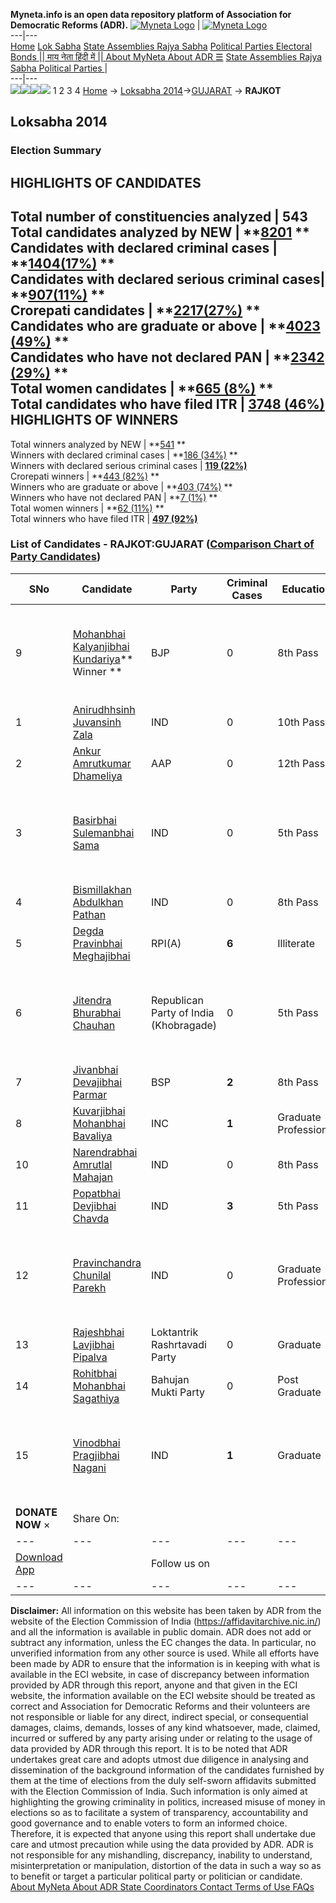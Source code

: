 **Myneta.info is an open data repository platform of Association for Democratic Reforms (ADR).**
[![Myneta Logo](https://www.myneta.info/lib/img/myneta-logo.png)](https://www.myneta.info/) | [![Myneta Logo](https://www.myneta.info/lib/img/adr-logo.png)](https://adrindia.org)  
---|---  
[Home](https://www.myneta.info/) [Lok Sabha](https://www.myneta.info/#ls "Lok Sabha") [ State Assemblies ](https://www.myneta.info/#sa "State Assemblies") [Rajya Sabha](https://www.myneta.info/#rs "Rajya Sabha") [Political Parties ](https://www.myneta.info/party "Political Parties") [ Electoral Bonds ](https://www.myneta.info/electoral_bonds "Electoral Bonds") [ || माय नेता हिंदी में || ](https://translate.google.co.in/translate?prev=hp&hl=en&js=y&u=www.myneta.info&sl=en&tl=hi&history_state0=) [ About MyNeta ](https://adrindia.org/content/about-myneta) [ About ADR ](https://adrindia.org/about-adr/who-we-are) [☰](javascript:void\(0\))
[ State Assemblies ](https://www.myneta.info/#sa "State Assemblies") [ Rajya Sabha ](https://www.myneta.info/#rs "Rajya Sabha") [ Political Parties ](https://www.myneta.info/party "Political Parties")
|   
---|---  
![](https://www.myneta.info/lib/img/banner/banner-1.png)![](https://www.myneta.info/lib/img/banner/banner-2.png)![](https://www.myneta.info/lib/img/banner/banner-3.png)![](https://www.myneta.info/lib/img/banner/banner-4.png)
1  2  3  4 
[Home](https://www.myneta.info/) → [Loksabha 2014](https://www.myneta.info/ls2014/)→[GUJARAT](https://www.myneta.info/ls2014/index.php?action=show_constituencies&state_id=6) → **RAJKOT**
### 
## Loksabha 2014
###  Election Summary 
HIGHLIGHTS OF CANDIDATES  
---  
Total number of constituencies analyzed |  543   
Total candidates analyzed by NEW | **[8201](https://www.myneta.info/ls2014/index.php?action=summary&subAction=candidates_analyzed&sort=candidate#summary) **  
Candidates with declared criminal cases | **[1404(17%)](https://www.myneta.info/ls2014/index.php?action=summary&subAction=crime&sort=candidate#summary) **  
Candidates with declared serious criminal cases| **[907(11%)](https://www.myneta.info/ls2014/index.php?action=summary&subAction=serious_crime&sort=candidate#summary) **  
Crorepati candidates | **[2217(27%)](https://www.myneta.info/ls2014/index.php?action=summary&subAction=crorepati&sort=candidate#summary) **  
Candidates who are graduate or above | **[4023 (49%)](https://www.myneta.info/ls2014/index.php?action=summary&subAction=education&sort=candidate#summary) **  
Candidates who have not declared PAN | **[2342 (29%)](https://www.myneta.info/ls2014/index.php?action=summary&subAction=without_pan&sort=candidate#summary) **  
Total women candidates | **[665 (8%)](https://www.myneta.info/ls2014/index.php?action=summary&subAction=women_candidate&sort=candidate#summary) **  
Total candidates who have filed ITR | [**3748 (46%)**](https://www.myneta.info/ls2014/index.php?action=summary&subAction=filed_itr&sort=candidate#summary)  
HIGHLIGHTS OF WINNERS  
---  
Total winners analyzed by NEW | **[541](https://www.myneta.info/ls2014/index.php?action=summary&subAction=winner_analyzed&sort=candidate#summary) **  
Winners with declared criminal cases | **[186 (34%)](https://www.myneta.info/ls2014/index.php?action=summary&subAction=winner_crime&sort=candidate#summary) **  
Winners with declared serious criminal cases | **[119 (22%)](https://www.myneta.info/ls2014/index.php?action=summary&subAction=winner_serious_crime&sort=candidate#summary)**  
Crorepati winners | **[443 (82%)](https://www.myneta.info/ls2014/index.php?action=summary&subAction=winner_crorepati&sort=candidate#summary) **  
Winners who are graduate or above | **[403 (74%)](https://www.myneta.info/ls2014/index.php?action=summary&subAction=winner_education&sort=candidate#summary) **  
Winners who have not declared PAN | **[7 (1%)](https://www.myneta.info/ls2014/index.php?action=summary&subAction=winner_without_pan&sort=candidate#summary) **  
Total women winners | **[62 (11%)](https://www.myneta.info/ls2014/index.php?action=summary&subAction=winner_women&sort=candidate#summary) **  
Total winners who have filed ITR | [**497 (92%)**](https://www.myneta.info/ls2014/index.php?action=summary&subAction=winner_filed_itr&sort=candidate#summary)  
### List of Candidates - RAJKOT:GUJARAT ([Comparison Chart of Party Candidates](https://www.myneta.info/ls2014/comparisonchart.php?constituency_id=275))
SNo | Candidate| Party| Criminal Cases| Education| Age| Total Assets| Liabilities  
---|---|---|---|---|---|---|---  
9  | [Mohanbhai Kalyanjibhai Kundariya](https://www.myneta.info/ls2014/candidate.php?candidate_id=6531)** Winner ** | BJP | 0 | 8th Pass| 62 | ![](https://myneta.info/image_v2.php?myneta_folder=ls2014&candidate_id=6531&col=ta) | ![](https://myneta.info/image_v2.php?myneta_folder=ls2014&candidate_id=6531&col=lia)  
1  | [Anirudhhsinh Juvansinh Zala](https://www.myneta.info/ls2014/candidate.php?candidate_id=6535) | IND | 0 | 10th Pass| 58 | Rs 1,28,77,882 ~ 1 Crore+ | Rs 5,05,939 ~ 5 Lacs+  
2  | [Ankur Amrutkumar Dhameliya](https://www.myneta.info/ls2014/candidate.php?candidate_id=6543) | AAP | 0 | 12th Pass| 30 | Rs 35,92,268 ~ 35 Lacs+ | Rs 2,50,000 ~ 2 Lacs+  
3  | [Basirbhai Sulemanbhai Sama](https://www.myneta.info/ls2014/candidate.php?candidate_id=6540) | IND | 0 | 5th Pass| 55 | ![](https://myneta.info/image_v2.php?myneta_folder=ls2014&candidate_id=6540&col=ta) | ![](https://myneta.info/image_v2.php?myneta_folder=ls2014&candidate_id=6540&col=lia)  
4  | [Bismillakhan Abdulkhan Pathan](https://www.myneta.info/ls2014/candidate.php?candidate_id=6544) | IND | 0 | 8th Pass| 36 | Rs 2,700 ~ 2 Thou+ | Rs 0 ~   
5  | [Degda Pravinbhai Meghajibhai](https://www.myneta.info/ls2014/candidate.php?candidate_id=4903) | RPI(A) | **6** | Illiterate| 51 | Rs 21,25,000 ~ 21 Lacs+ | Rs 50,000 ~ 50 Thou+  
6  | [Jitendra Bhurabhai Chauhan](https://www.myneta.info/ls2014/candidate.php?candidate_id=6541) | Republican Party of India (Khobragade) | 0 | 5th Pass| 36 | ![](https://myneta.info/image_v2.php?myneta_folder=ls2014&candidate_id=6541&col=ta) | ![](https://myneta.info/image_v2.php?myneta_folder=ls2014&candidate_id=6541&col=lia)  
7  | [Jivanbhai Devajibhai Parmar](https://www.myneta.info/ls2014/candidate.php?candidate_id=6529) | BSP | **2** | 8th Pass| 51 | Rs 43,27,977 ~ 43 Lacs+ | Rs 1,74,500 ~ 1 Lacs+  
8  | [Kuvarjibhai Mohanbhai Bavaliya](https://www.myneta.info/ls2014/candidate.php?candidate_id=6532) | INC | **1** | Graduate Professional| 59 | Rs 2,04,65,581 ~ 2 Crore+ | Rs 1,37,692 ~ 1 Lacs+  
10  | [Narendrabhai Amrutlal Mahajan](https://www.myneta.info/ls2014/candidate.php?candidate_id=6545) | IND | 0 | 8th Pass| 64 | Rs 30,000 ~ 30 Thou+ | Rs 0 ~   
11  | [Popatbhai Devjibhai Chavda](https://www.myneta.info/ls2014/candidate.php?candidate_id=6542) | IND | **3** | 5th Pass| 38 | Rs 1,90,000 ~ 1 Lacs+ | Rs 0 ~   
12  | [Pravinchandra Chunilal Parekh](https://www.myneta.info/ls2014/candidate.php?candidate_id=6533) | IND | 0 | Graduate Professional| 83 | ![](https://myneta.info/image_v2.php?myneta_folder=ls2014&candidate_id=6533&col=ta) | ![](https://myneta.info/image_v2.php?myneta_folder=ls2014&candidate_id=6533&col=lia)  
13  | [Rajeshbhai Lavjibhai Pipalva](https://www.myneta.info/ls2014/candidate.php?candidate_id=6539) | Loktantrik Rashrtavadi Party | 0 | Graduate| 43 | Rs 23,60,000 ~ 23 Lacs+ | Rs 5,24,000 ~ 5 Lacs+  
14  | [Rohitbhai Mohanbhai Sagathiya](https://www.myneta.info/ls2014/candidate.php?candidate_id=6538) | Bahujan Mukti Party | 0 | Post Graduate| 31 | Rs 1,04,000 ~ 1 Lacs+ | Rs 2,38,106 ~ 2 Lacs+  
15  | [Vinodbhai Pragjibhai Nagani](https://www.myneta.info/ls2014/candidate.php?candidate_id=6530) | IND | **1** | Graduate| 43 | ![](https://myneta.info/image_v2.php?myneta_folder=ls2014&candidate_id=6530&col=ta) | ![](https://myneta.info/image_v2.php?myneta_folder=ls2014&candidate_id=6530&col=lia)  
|  **DONATE NOW** × |  Share On:  | [](https://api.whatsapp.com/send?text=https%3A%2F%2Fmyneta.info%2Fpunjab2022%2Findex.php%3Faction%3Dshow_constituencies%26state_id%3D19) | [](https://www.facebook.com/sharer/sharer.php?u=https%3A%2F%2Fmyneta.info%2Fpunjab2022%2Findex.php%3Faction%3Dshow_constituencies%26state_id%3D19) | [](https://twitter.com/share?url=https%3A%2F%2Fmyneta.info%2Fpunjab2022%2Findex.php%3Faction%3Dshow_constituencies%26state_id%3D19)  
---|---|---|---|---  
| [ Download App ](https://play.google.com/store/apps/details?id=com.webrosoft.myneta1&pcampaignid=pcampaignidMKT-Other-global-all-co-prtnr-py-PartBadge-Mar2515-1) | [](https://play.google.com/store/apps/details?id=com.webrosoft.myneta1&pcampaignid=pcampaignidMKT-Other-global-all-co-prtnr-py-PartBadge-Mar2515-1) |  Follow us on  | [](https://www.facebook.com/adrindia.org/) | [](https://twitter.com/adrspeaks) | [](https://groups.google.com/g/national-election-watch?hl=en&pli=1) | [](https://www.instagram.com/adrspeaks/) | [](https://www.youtube.com/user/adrspeaks) | [](https://sharechat.com/profile/adrspeaks)  
---|---|---|---|---|---|---|---|---  
**Disclaimer:** All information on this website has been taken by ADR from the website of the Election Commission of India (https://affidavitarchive.nic.in/) and all the information is available in public domain. ADR does not add or subtract any information, unless the EC changes the data. In particular, no unverified information from any other source is used. While all efforts have been made by ADR to ensure that the information is in keeping with what is available in the ECI website, in case of discrepancy between information provided by ADR through this report, anyone and that given in the ECI website, the information available on the ECI website should be treated as correct and Association for Democratic Reforms and their volunteers are not responsible or liable for any direct, indirect special, or consequential damages, claims, demands, losses of any kind whatsoever, made, claimed, incurred or suffered by any party arising under or relating to the usage of data provided by ADR through this report. It is to be noted that ADR undertakes great care and adopts utmost due diligence in analysing and dissemination of the background information of the candidates furnished by them at the time of elections from the duly self-sworn affidavits submitted with the Election Commission of India. Such information is only aimed at highlighting the growing criminality in politics, increased misuse of money in elections so as to facilitate a system of transparency, accountability and good governance and to enable voters to form an informed choice. Therefore, it is expected that anyone using this report shall undertake due care and utmost precaution while using the data provided by ADR. ADR is not responsible for any mishandling, discrepancy, inability to understand, misinterpretation or manipulation, distortion of the data in such a way so as to benefit or target a particular political party or politician or candidate. 
[ About MyNeta ](https://adrindia.org/content/about-myneta) [ About ADR ](https://adrindia.org/about-adr/who-we-are) [ State Coordinators ](https://adrindia.org/about-adr/state-coordinators) [ Contact ](https://adrindia.org/contact-us) [ Terms of Use ](https://adrindia.org/content/adr-terms-use) [ FAQs ](https://adrindia.org/content/faqs)
